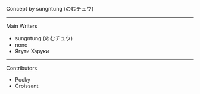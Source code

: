Concept by sungntung (のむチュウ)

---

Main Writers

 - sungntung (のむチュウ)
 - nono
 - Ягути Харуки

---

Contributors

 - Pocky
 - Croissant
